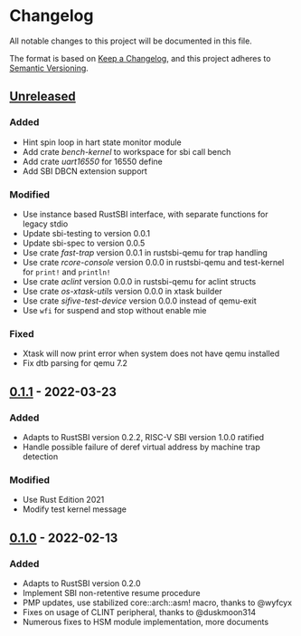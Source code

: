 # Changelog

All notable changes to this project will be documented in this file.

The format is based on [Keep a Changelog](https://keepachangelog.com/en/1.0.0/), and this project adheres to [Semantic Versioning](https://semver.org/spec/v2.0.0.html).

## [Unreleased]

### Added

- Hint spin loop in hart state monitor module
- Add crate *bench-kernel* to workspace for sbi call bench
- Add crate *uart16550* for 16550 define
- Add SBI DBCN extension support

### Modified

- Use instance based RustSBI interface, with separate functions for legacy stdio
- Update sbi-testing to version 0.0.1
- Update sbi-spec to version 0.0.5
- Use crate *fast-trap* version 0.0.1 in rustsbi-qemu for trap handling
- Use crate *rcore-console* version 0.0.0 in rustsbi-qemu and test-kernel for `print!` and `println!`
- Use crate *aclint* version 0.0.0 in rustsbi-qemu for aclint structs
- Use crate *os-xtask-utils* version 0.0.0 in xtask builder
- Use crate *sifive-test-device* version 0.0.0 instead of qemu-exit
- Use `wfi` for suspend and stop without enable mie

### Fixed

- Xtask will now print error when system does not have qemu installed
- Fix dtb parsing for qemu 7.2

## [0.1.1] - 2022-03-23

### Added

- Adapts to RustSBI version 0.2.2, RISC-V SBI version 1.0.0 ratified
- Handle possible failure of deref virtual address by machine trap detection

### Modified

- Use Rust Edition 2021
- Modify test kernel message

## [0.1.0] - 2022-02-13

### Added

- Adapts to RustSBI version 0.2.0
- Implement SBI non-retentive resume procedure
- PMP updates, use stabilized core::arch::asm! macro, thanks to @wyfcyx
- Fixes on usage of CLINT peripheral, thanks to @duskmoon314
- Numerous fixes to HSM module implementation, more documents

[Unreleased]: https://github.com/rustsbi/rustsbi-qemu/compare/v0.1.1...HEAD
[0.1.1]: https://github.com/rustsbi/rustsbi-qemu/compare/v0.1.0...v0.1.1
[0.1.0]: https://github.com/rustsbi/rustsbi-qemu/releases/tag/v0.1.0
